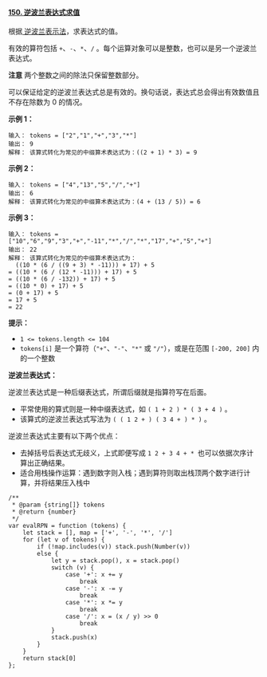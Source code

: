 #### [150. 逆波兰表达式求值](https://leetcode.cn/problems/evaluate-reverse-polish-notation/)

根据[ 逆波兰表示法](https://baike.baidu.com/item/%E9%80%86%E6%B3%A2%E5%85%B0%E5%BC%8F/128437)，求表达式的值。

有效的算符包括 `+`、`-`、`*`、`/` 。每个运算对象可以是整数，也可以是另一个逆波兰表达式。

**注意** 两个整数之间的除法只保留整数部分。

可以保证给定的逆波兰表达式总是有效的。换句话说，表达式总会得出有效数值且不存在除数为 0 的情况。

**示例 1：**

```
输入： tokens = ["2","1","+","3","*"]
输出： 9
解释： 该算式转化为常见的中缀算术表达式为：((2 + 1) * 3) = 9
```

**示例 2：**

```
输入： tokens = ["4","13","5","/","+"]
输出： 6
解释： 该算式转化为常见的中缀算术表达式为：(4 + (13 / 5)) = 6
```

**示例 3：**

```
输入： tokens = ["10","6","9","3","+","-11","*","/","*","17","+","5","+"]
输出： 22
解释： 该算式转化为常见的中缀算术表达式为：
  ((10 * (6 / ((9 + 3) * -11))) + 17) + 5
= ((10 * (6 / (12 * -11))) + 17) + 5
= ((10 * (6 / -132)) + 17) + 5
= ((10 * 0) + 17) + 5
= (0 + 17) + 5
= 17 + 5
= 22
```

**提示：**

-   `1 <= tokens.length <= 104`
-   `tokens[i]` 是一个算符（`"+"`、`"-"`、`"*"` 或 `"/"`），或是在范围 `[-200, 200]` 内的一个整数

**逆波兰表达式：**

逆波兰表达式是一种后缀表达式，所谓后缀就是指算符写在后面。

-   平常使用的算式则是一种中缀表达式，如 `( 1 + 2 ) * ( 3 + 4 )` 。
-   该算式的逆波兰表达式写法为 `( ( 1 2 + ) ( 3 4 + ) * )` 。

逆波兰表达式主要有以下两个优点：

-   去掉括号后表达式无歧义，上式即便写成 `1 2 + 3 4 + * `也可以依据次序计算出正确结果。
-   适合用栈操作运算：遇到数字则入栈；遇到算符则取出栈顶两个数字进行计算，并将结果压入栈中

```
/**
 * @param {string[]} tokens
 * @return {number}
 */
var evalRPN = function (tokens) {
    let stack = [], map = ['+', '-', '*', '/']
    for (let v of tokens) {
        if (!map.includes(v)) stack.push(Number(v))
        else {
            let y = stack.pop(), x = stack.pop()
            switch (v) {
                case '+': x += y
                    break
                case '-': x -= y
                    break
                case '*': x *= y
                    break
                case '/': x = (x / y) >> 0
                    break
            }
            stack.push(x)
        }
    }
    return stack[0]
};
```